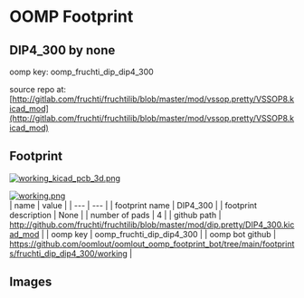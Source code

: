 # OOMP Footprint  
## DIP4_300  by none  
  
oomp key: oomp_fruchti_dip_dip4_300  
  
source repo at: [http://gitlab.com/fruchti/fruchtilib/blob/master/mod/vssop.pretty/VSSOP8.kicad_mod](http://gitlab.com/fruchti/fruchtilib/blob/master/mod/vssop.pretty/VSSOP8.kicad_mod)  
## Footprint  
  
[![working_kicad_pcb_3d.png](working_kicad_pcb_3d_600.png)](working_kicad_pcb_3d.png)  
  
[![working.png](working_600.png)](working.png)  
| name | value | 
| --- | --- | 
| footprint name | DIP4_300 | 
| footprint description | None | 
| number of pads | 4 | 
| github path | http://github.com/fruchti/fruchtilib/blob/master/mod/dip.pretty/DIP4_300.kicad_mod | 
| oomp key | oomp_fruchti_dip_dip4_300 | 
| oomp bot github | https://github.com/oomlout/oomlout_oomp_footprint_bot/tree/main/footprints/fruchti_dip_dip4_300/working | 
## Images  
